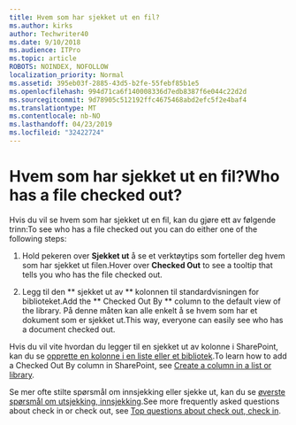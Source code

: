 ```yaml
---
title: Hvem som har sjekket ut en fil?
ms.author: kirks
author: Techwriter40
ms.date: 9/10/2018
ms.audience: ITPro
ms.topic: article
ROBOTS: NOINDEX, NOFOLLOW
localization_priority: Normal
ms.assetid: 395eb03f-2885-43d5-b2fe-55febf85b1e5
ms.openlocfilehash: 994d71ca6f140008336d7edb8387f6e044c22d2d
ms.sourcegitcommit: 9d78905c512192ffc4675468abd2efc5f2e4baf4
ms.translationtype: MT
ms.contentlocale: nb-NO
ms.lasthandoff: 04/23/2019
ms.locfileid: "32422724"
---
```

# <a name="who-has-a-file-checked-out"></a><span data-ttu-id="da359-102">Hvem som har sjekket ut en fil?</span><span class="sxs-lookup"><span data-stu-id="da359-102">Who has a file checked out?</span></span>

<span data-ttu-id="da359-103">Hvis du vil se hvem som har sjekket ut en fil, kan du gjøre ett av følgende trinn:</span><span class="sxs-lookup"><span data-stu-id="da359-103">To see who has a file checked out you can do either one of the following steps:</span></span>
  
1. <span data-ttu-id="da359-104">Hold pekeren over **Sjekket ut** å se et verktøytips som forteller deg hvem som har sjekket ut filen.</span><span class="sxs-lookup"><span data-stu-id="da359-104">Hover over **Checked Out** to see a tooltip that tells you who has the file checked out.</span></span> 
    
2. <span data-ttu-id="da359-105">Legg til den \*\* sjekket ut av \*\* kolonnen til standardvisningen for biblioteket.</span><span class="sxs-lookup"><span data-stu-id="da359-105">Add the \*\* Checked Out By \*\* column to the default view of the library.</span></span> <span data-ttu-id="da359-106">På denne måten kan alle enkelt å se hvem som har et dokument som er sjekket ut.</span><span class="sxs-lookup"><span data-stu-id="da359-106">This way, everyone can easily see who has a document checked out.</span></span> 
    
<span data-ttu-id="da359-107">Hvis du vil vite hvordan du legger til en sjekket ut av kolonne i SharePoint, kan du se [opprette en kolonne i en liste eller et bibliotek](https://go.microsoft.com/fwlink/?linkid=2019591).</span><span class="sxs-lookup"><span data-stu-id="da359-107">To learn how to add a Checked Out By column in SharePoint, see [Create a column in a list or library](https://go.microsoft.com/fwlink/?linkid=2019591).</span></span> 
  
<span data-ttu-id="da359-108">Se mer ofte stilte spørsmål om innsjekking eller sjekke ut, kan du se [øverste spørsmål om utsjekking, innsjekking](https://go.microsoft.com/fwlink/?linkid=2018786).</span><span class="sxs-lookup"><span data-stu-id="da359-108">See more frequently asked questions about check in or check out, see [Top questions about check out, check in](https://go.microsoft.com/fwlink/?linkid=2018786).</span></span>
  

